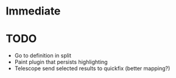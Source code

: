 # Immediate

# TODO
- Go to definition in split
- Paint plugin that persists highlighting
- Telescope send selected results to quickfix (better mapping?)
